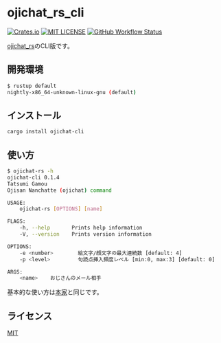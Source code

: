 # ojichat_rs_cli

[![Crates.io](https://img.shields.io/crates/v/ojichat-cli)](https://crates.io/crates/ojichat-cli)
[![MIT LICENSE](http://img.shields.io/badge/license-MIT-blue.svg?style=flat)](LICENSE)
[![GitHub Workflow Status](https://img.shields.io/github/workflow/status/gamoutatsumi/ojichat_rs_cli/Build%20and%20Publish%20release)](https://github.com/gamoutatsumi/ojichat_rs_cli/actions?query=workflow:%22Build+and+Publish+release%22)

[ojichat_rs](https://github.com/gamoutatsumi/ojichat_rs)のCLI版です。

## 開発環境

```bash
$ rustup default
nightly-x86_64-unknown-linux-gnu (default)
```

## インストール

```bash
cargo install ojichat-cli
```

## 使い方

```bash
$ ojichat-rs -h
ojichat-cli 0.1.4
Tatsumi Gamou
Ojisan Nanchatte (ojichat) command

USAGE:
    ojichat-rs [OPTIONS] [name]

FLAGS:
    -h, --help       Prints help information
    -V, --version    Prints version information

OPTIONS:
    -e <number>        絵文字/顔文字の最大連続数 [default: 4]
    -p <level>         句読点挿入頻度レベル [min:0, max:3] [default: 0]

ARGS:
    <name>    おじさんのメール相手
```

基本的な使い方は[本家](https://github.com/greymd/ojichat)と同じです。

## ライセンス

[MIT](./LICENSE)
